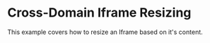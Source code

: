 Cross-Domain Iframe Resizing
============================

This example covers how to resize an Iframe based on it's content.
